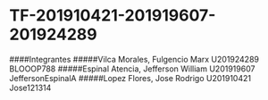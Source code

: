 # TF-201910421-201919607-201924289

####Integrantes
#####Vilca Morales, Fulgencio Marx		      U201924289    BLOOOP788
#####Espinal Atencia, Jefferson William 		U201919607    JeffersonEspinalA
#####Lopez Flores, Jose Rodrigo     		    U201910421    Jose121314

